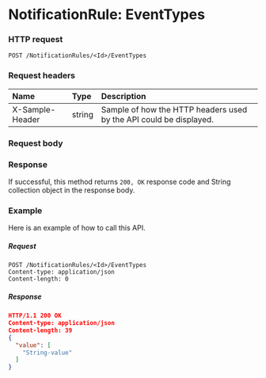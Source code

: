 # NotificationRule: EventTypes


### HTTP request
```http
POST /NotificationRules/<Id>/EventTypes

```
### Request headers
| Name       | Type | Description|
|:---------------|:--------|:----------|
| X-Sample-Header  | string  | Sample of how the HTTP headers used by the API could be displayed.|

### Request body

### Response
If successful, this method returns `200, OK` response code and String collection object in the response body.

### Example
Here is an example of how to call this API.
##### Request
```http
POST /NotificationRules/<Id>/EventTypes
Content-type: application/json
Content-length: 0
```
##### Response
```json
HTTP/1.1 200 OK
Content-type: application/json
Content-length: 39
{
  "value": [
    "String-value"
  ]
}
```

<!-- uuid: e61793b3-6687-4ea7-9c0e-512d94596f66
2015-10-12 21:30:00 UTC -->